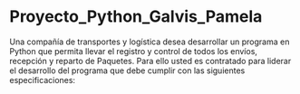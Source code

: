 # Proyecto_Python_Galvis_Pamela
Una compañía de transportes y logística desea desarrollar un progra­ma en Python que permita llevar el registro y control de todos los envíos, recepción y reparto de Paquetes.  Para ello usted es contratado para liderar el desarrollo del programa que debe cumplir con las siguientes especificaciones:
